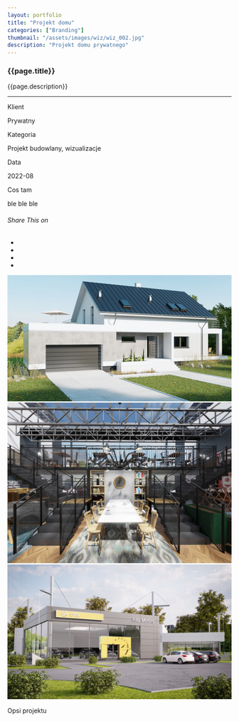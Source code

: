 ```yaml
---
layout: portfolio
title: "Projekt domu"
categories: ["Branding"]
thumbnail: "/assets/images/wiz/wiz_002.jpg"
description: "Projekt domu prywatnego"
---
```

<div class="col-lg-8 text-center">
	<h3 class="mb-5 mt-2">{{page.title}}</h3>
	<p>{{page.description}}</p>

<hr class="my-5">
	
<div class="row">
		<div class="col-lg-4 text-center">
			<p class="text-color font-weight-bold mb-2">Klient</p>
			<p>Prywatny</p>
		</div>
		<div class="col-lg-4 text-center">
			<p class="text-color font-weight-bold mb-2">Kategoria</p>
			<p>Projekt budowlany, wizualizacje</p>
		</div>
		<div class="col-lg-4 text-center">
			<p class="text-color font-weight-bold mb-2">Data</p>
			<p>2022-08</p>
		</div>
        <div class="col-lg-4 text-center">
			<p class="text-color font-weight-bold mb-2">Cos tam</p>
			<p>ble ble ble</p>
		</div>
	</div>

<div class="post-single-share py-4 mt-4 mb-5">
		<h6 class="text-white">Share This on</h6>
		<ul class="list-inline socials-links mb-0">
			<li class="list-inline-item">
				<a href="#" class="active"><i class="ti-facebook"></i></a>
			</li>
			<li class="list-inline-item">
				<a href="#"><i class="ti-twitter"></i></a>
			</li>
			<li class="list-inline-item">
				<a href="#"><i class="ti-vimeo"></i></a>
			</li>
			<li class="list-inline-item">
				<a href="#"><i class="ti-linkedin"></i></a>
			</li>
		</ul>
	</div>
</div>

<div class="col-lg-12 mt-5">
	<div class="carousel slide" id="single-slide">
		<div class="carousel-inner">
			<div class="carousel-item active">
				<img src="/assets/images/wiz/wiz_002.jpg" alt="" class="img-fluid">
			</div>
			<div class="carousel-item">
				<img src="/assets/images/wiz/wiz_003.jpg" alt="" class="img-fluid">
			</div>
			<div class="carousel-item">
				<img src="/assets/images/wiz/wiz_004.jpg" alt="" class="img-fluid">
			</div>
		</div>
		 <div class="text-center mt-4">
		 	<a class="control-prev" href="#single-slide" role="button" data-slide="prev">
			    <span class="fa fa-long-arrow-alt-left" aria-hidden="true"></span>
			  </a>
			  <a class="control-next" href="#single-slide" role="button" data-slide="next">
			    <span class="fa fa-long-arrow-alt-right" aria-hidden="true"></span>
			  </a>
		 </div>
	</div>
</div>
<div class="col-lg-8 text-center mt-5">
	<p>Opsi projektu</p>
</div>													